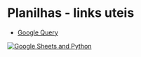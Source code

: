 # Planilhas - links uteis


* [Google Query](https://www.benlcollins.com/spreadsheets/google-sheets-query-sql/) 

[![Google Sheets and Python](https://img.youtube.com/vi/vISRn5qFrkM/0.jpg)](https://www.youtube.com/watch?v=vISRn5qFrkM)

